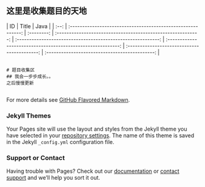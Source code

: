 ## 这里是收集题目的天地

|  ID  |                            Title                             |                    Java                      |
| :--: | :----------------------------------------------------------: | :--------: | :----------------------------------------------------------: | :----------------------------------------------------------: | :----------------------------------------------------------: | :------------------------------------------: | :--------------------------------------------: |

```

# 题目收集区
## 我会一步步成长。。
之后慢慢更新


```

For more details see [GitHub Flavored Markdown](https://guides.github.com/features/mastering-markdown/).

### Jekyll Themes

Your Pages site will use the layout and styles from the Jekyll theme you have selected in your [repository settings](https://github.com/BKing2016/Bking123.github.io/settings). The name of this theme is saved in the Jekyll `_config.yml` configuration file.

### Support or Contact

Having trouble with Pages? Check out our [documentation](https://help.github.com/categories/github-pages-basics/) or [contact support](https://github.com/contact) and we’ll help you sort it out.
